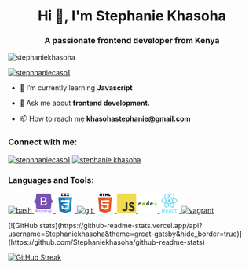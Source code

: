 <h1 align="center">Hi 👋, I'm Stephanie Khasoha</h1>
<h3 align="center">A passionate frontend developer from Kenya</h3>

<p align="left"> <img src="https://komarev.com/ghpvc/?username=stephaniekhasoha&label=Profile%20views&color=0e75b6&style=flat" alt="stephaniekhasoha" /> </p>

<p align="left"> <a href="https://twitter.com/stephhaniecaso1" target="blank"><img src="https://img.shields.io/twitter/follow/stephhaniecaso1?logo=twitter&style=for-the-badge" alt="stephhaniecaso1" /></a> </p>

- 🌱 I’m currently learning **Javascript**

- 💬 Ask me about **frontend development.**

- 📫 How to reach me **khasohastephanie@gmail.com**

<h3 align="left">Connect with me:</h3>
<p align="left">
<a href="https://twitter.com/stephhaniecaso1" target="blank"><img align="center" src="https://raw.githubusercontent.com/rahuldkjain/github-profile-readme-generator/master/src/images/icons/Social/twitter.svg" alt="stephhaniecaso1" height="30" width="40" /></a>
<a href="https://linkedin.com/in/stephanie khasoha" target="blank"><img align="center" src="https://raw.githubusercontent.com/rahuldkjain/github-profile-readme-generator/master/src/images/icons/Social/linked-in-alt.svg" alt="stephanie khasoha" height="30" width="40" /></a>
</p>

<h3 align="left">Languages and Tools:</h3>
<p align="left"> <a href="https://www.gnu.org/software/bash/" target="_blank" rel="noreferrer"> <img src="https://www.vectorlogo.zone/logos/gnu_bash/gnu_bash-icon.svg" alt="bash" width="40" height="40"/> </a> <a href="https://getbootstrap.com" target="_blank" rel="noreferrer"> <img src="https://raw.githubusercontent.com/devicons/devicon/master/icons/bootstrap/bootstrap-plain-wordmark.svg" alt="bootstrap" width="40" height="40"/> </a> <a href="https://www.w3schools.com/css/" target="_blank" rel="noreferrer"> <img src="https://raw.githubusercontent.com/devicons/devicon/master/icons/css3/css3-original-wordmark.svg" alt="css3" width="40" height="40"/> </a> <a href="https://git-scm.com/" target="_blank" rel="noreferrer"> <img src="https://www.vectorlogo.zone/logos/git-scm/git-scm-icon.svg" alt="git" width="40" height="40"/> </a> <a href="https://www.w3.org/html/" target="_blank" rel="noreferrer"> <img src="https://raw.githubusercontent.com/devicons/devicon/master/icons/html5/html5-original-wordmark.svg" alt="html5" width="40" height="40"/> </a> <a href="https://developer.mozilla.org/en-US/docs/Web/JavaScript" target="_blank" rel="noreferrer"> <img src="https://raw.githubusercontent.com/devicons/devicon/master/icons/javascript/javascript-original.svg" alt="javascript" width="40" height="40"/> </a> <a href="https://nodejs.org" target="_blank" rel="noreferrer"> <img src="https://raw.githubusercontent.com/devicons/devicon/master/icons/nodejs/nodejs-original-wordmark.svg" alt="nodejs" width="40" height="40"/> </a> <a href="https://reactjs.org/" target="_blank" rel="noreferrer"> <img src="https://raw.githubusercontent.com/devicons/devicon/master/icons/react/react-original-wordmark.svg" alt="react" width="40" height="40"/> </a> <a href="https://www.vagrantup.com/" target="_blank" rel="noreferrer"> <img src="https://www.vectorlogo.zone/logos/vagrantup/vagrantup-icon.svg" alt="vagrant" width="40" height="40"/> </a> </p>
[![GitHub stats](https://github-readme-stats.vercel.app/api?username=Stephaniekhasoha&theme=great-gatsby&hide_border=true)](https://github.com/Stephaniekhasoha/github-readme-stats)

[![GitHub Streak](http://github-readme-streak-stats.herokuapp.com?user=Stephaniekhasoha&theme=great-gatsby&hide_border=true)](https://git.io/streak-stats)
